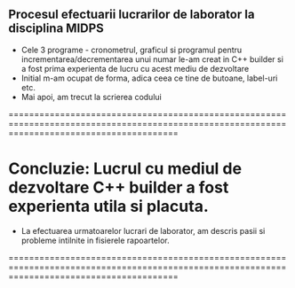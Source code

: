 ## **Procesul efectuarii lucrarilor de laborator la disciplina MIDPS**

 - Cele 3 programe - cronometrul, graficul si programul pentru incrementarea/decrementarea unui numar le-am creat in C++ builder si a fost prima experienta de lucru cu acest mediu de dezvoltare
 - Initial m-am ocupat de forma, adica ceea ce tine de butoane, label-uri etc.
 - Mai apoi, am trecut la scrierea codului

=============================================================================================================================================

**Concluzie**: Lucrul cu mediul de dezvoltare C++ builder a fost experienta utila si placuta.
=============================================================================================================================================

 - La efectuarea urmatoarelor lucrari de laborator, am descris pasii si probleme intilnite in fisierele rapoartelor.

=============================================================================================================================================
